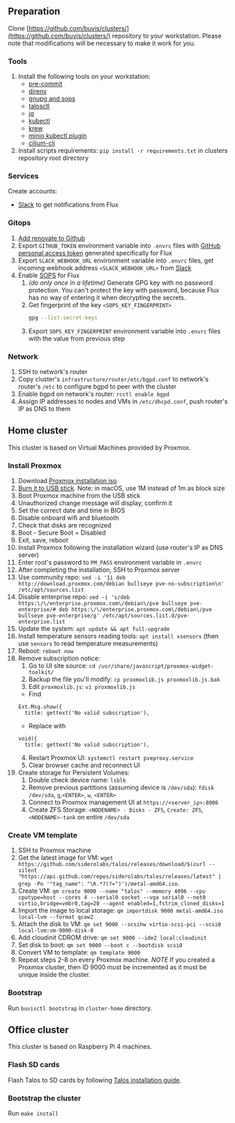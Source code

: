 ## Preparation

Clone [https://github.com/buvis/clusters/](https://github.com/buvis/clusters/) repository to your workstation. Please note that modifications will be necessary to make it work for you.

### Tools

1. Install the following tools on your workstation:
   - [pre-commit](https://pre-commit.com/#installation)
   - [direnv](https://direnv.net/docs/installation.html)
   - [gnupg and sops](https://fluxcd.io/docs/guides/mozilla-sops)
   - [talosctl](https://github.com/siderolabs/talos/releases)
   - [jq](https://stedolan.github.io/jq/download)
   - [kubectl](https://kubernetes.io/docs/tasks/tools/#kubectl)
   - [krew](https://krew.sigs.k8s.io/docs/user-guide/setup/install)
   - [minio kubectl plugin](https://github.com/minio/operator/tree/master/kubectl-minio)
   - [cilium-cli](https://docs.cilium.io/en/stable/gettingstarted/k8s-install-default/#install-the-cilium-cli)
2. Install scripts requirements: `pip install -r requirements.txt` in clusters repository root directory

### Services

Create accounts:

- [Slack](https://slack.com/get-started#/createnew) to get notifications from Flux

### Gitops

1. [Add renovate to Github](https://github.com/marketplace/renovate)
2. Export `GITHUB_TOKEN` environment variable into `.envrc` files with [GitHub personal access token](https://github.com/settings/tokens) generated specifically for Flux
3. Export `SLACK_WEBHOOK_URL` environment variable into `.envrc` files, get incoming webhook address `<SLACK_WEBHOOK_URL>` from [Slack](https://api.slack.com/apps)
4. Enable [SOPS](https://github.com/mozilla/sops) for Flux
   1. _(do only once in a lifetime)_ Generate GPG key with no password protection. You can't protect the key with password, because Flux has no way of entering it when decrypting the secrets.
   2. Get fingerprint of the key `<SOPS_KEY_FINGERPRINT>`
      ```bash
      gpg --list-secret-keys
      ```
   3. Export `SOPS_KEY_FINGERPRINT` environment variable into `.envrc` files with the value from previous step

### Network

1. SSH to network's router
2. Copy cluster's `infrastructure/router/etc/bgpd.conf` to network's router's `/etc` to configure bgpd to peer with the cluster
3. Enable bgpd on network's router: `rcctl enable bgpd`
4. Assign IP addresses to nodes and VMs in `/etc/dhcpd.conf`, push router's IP as DNS to them

## Home cluster

This cluster is based on Virtual Machines provided by Proxmox.

### Install Proxmox

1. Download [Proxmox installation iso](https://www.proxmox.com/en/downloads/category/iso-images-pve)
2. [Burn it to USB stick](https://pve.proxmox.com/wiki/Prepare_Installation_Media). Note: in macOS, use 1M instead of 1m as block size
3. Boot Proxmox machine from the USB stick
4. Unauthorized change message will display, confirm it
5. Set the correct date and time in BIOS
6. Disable onboard wifi and bluetooth
7. Check that disks are recognized
8. Boot - Secure Boot = Disabled
9. Exit, save, reboot
10. Install Proxmox following the installation wizard (use router's IP as DNS server)
11. Enter root's password to `PM_PASS` environment variable in `.envrc`
12. After completing the installation, SSH to Proxmox server
13. Use community repo: `sed -i '1i deb http://download.proxmox.com/debian bullseye pve-no-subscription\n' /etc/apt/sources.list`
14. Disable enterprise repo: `sed -i 's/deb https:\/\/enterprise.proxmox.com\/debian\/pve bullseye pve-enterprise/# deb https:\/\/enterprise.proxmox.com\/debian\/pve bullseye pve-enterprise/g' /etc/apt/sources.list.d/pve-enterprise.list`
15. Update the system: `apt update && apt full-upgrade`
16. Install temperature sensors reading tools: `apt install xsensors` (then use `sensors` to read temperature measurements)
17. Reboot: `reboot now`
18. Remove subscription notice:
    1. Go to UI site source: `cd /usr/share/javascript/proxmox-widget-toolkit/`
    2. Backup the file you'll modify: `cp proxmoxlib.js proxmoxlib.js.bak`
    3. Edit `proxmoxlib.js`: `vi proxmoxlib.js`
    - Find
    ```
    Ext.Msg.show({
      title: gettext('No valid subscription'),
    ```
    - Replace with
    ```
    void({
      title: gettext('No valid subscription'),
    ```
    4. Restart Proxmox UI: `systemctl restart pveproxy.service`
    5. Clear browser cache and reconnect UI
19. Create storage for Persistent Volumes:
    1. Double check device name: `lsblk`
    2. Remove previous partitions (assuming device is `/dev/sda`): `fdisk /dev/sda`, `g`,`<ENTER>`, `w`, `<ENTER>`
    3. Connect to Proxmox management UI at `https://<server_ip>:8006`
    4. Create ZFS Storage: `<NODENAME> - Disks - ZFS`, `Create: ZFS`, `<NODENAME>-tank` on entire `/dev/sda`

### Create VM template

1. SSH to Proxmox machine
2. Get the latest image for VM: `wget https://github.com/siderolabs/talos/releases/download/$(curl --silent "https://api.github.com/repos/siderolabs/talos/releases/latest" | grep -Po '"tag_name": "\K.*?(?=")')/metal-amd64.iso`.
3. Create VM: `qm create 9000 --name "talos" --memory 4096 --cpu cputype=host --cores 4 --serial0 socket --vga serial0 --net0 virtio,bridge=vmbr0,tag=20 --agent enabled=1,fstrim_cloned_disks=1`
4. Import the image to local storage: `qm importdisk 9000 metal-amd64.iso local-lvm --format qcow2`
5. Attach the disk to VM: `qm set 9000 --scsihw virtio-scsi-pci --scsi0 local-lvm:vm-9000-disk-0`
6. Add cloudinit CDROM drive: `qm set 9000 --ide2 local:cloudinit`
7. Set disk to boot: `qm set 9000 --boot c --bootdisk scsi0`
8. Convert VM to template: `qm template 9000`
9. Repeat steps 2-8 on every Proxmox machine. _NOTE_ If you created a Proxmox cluster, then ID 9000 must be incremented as it must be unique inside the cluster.

### Bootstrap

Run `buvisctl bootstrap` in `cluster-home` directory.

## Office cluster

This cluster is based on Raspberry Pi 4 machines.

### Flash SD cards

Flash Talos to SD cards by following [Talos installation guide](https://www.talos.dev/v1.2/talos-guides/install/single-board-computers/rpi_4/).

### Bootstrap the cluster

Run `make install`
